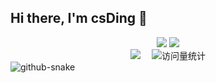 ## Hi there, I'm csDing 👋

<div align="center"> 
 <img src="https://github-readme-streak-stats.herokuapp.com/?user=codeDing18" /> 
 <img src="https://github-profile-trophy.vercel.app/?username=codeDing18&row=2&column=3&title=Commit,PR,Stars,Followers,Issue,Repo&theme=oldie" />
</div>




 <div align="center">
    <a href="https://blog.csdn.net/csding11?spm=1000.2115.3001.5343"><img src="https://img.shields.io/badge/CSDN-论坛-c32136" /></a>&emsp;
    <!-- visitor statistics logo 访问量统计徽标 -->
    <img src="https://komarev.com/ghpvc/?username=codeDing18&label=Views&color=0e75b6&style=flat" alt="访问量统计" />
  </div>




 <!-- Snake Code Contribution Map 贪吃蛇代码贡献图 -->

  <picture>
    <source media="(prefers-color-scheme: dark)" srcset="https://cdn.jsdelivr.net/gh/sun0225SUN/sun0225SUN/profile-snake-contrib/github-contribution-grid-snake-dark.svg" />
    <source media="(prefers-color-scheme: light)" srcset="https://cdn.jsdelivr.net/gh/sun0225SUN/sun0225SUN/profile-snake-contrib/github-contribution-grid-snake.svg" />
    <img alt="github-snake" src="https://cdn.jsdelivr.net/gh/sun0225SUN/sun0225SUN/profile-snake-contrib/github-contribution-grid-snake-dark.svg" />
  </picture>

